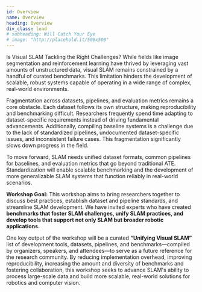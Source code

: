 ```yaml
---
id: Overview
name: Overview
heading: Overview
div_class: lead
# subheading: Will Catch Your Eye
# image: "http://placehold.it/500x500"
---
```


Is Visual SLAM Tackling the Right Challenges?</b> While fields like image segmentation and reinforcement learning have thrived by leveraging vast amounts of unstructured data, visual SLAM remains constrained by a handful of curated benchmarks. This limitation hinders the development of scalable, robust systems capable of operating in a wide range of complex, real-world environments. 

Fragmentation across datasets, pipelines, and evaluation metrics remains a core obstacle. Each dataset follows its own structure, making reproducibility and benchmarking difficult. Researchers frequently spend time adapting to dataset-specific requirements instead of driving fundamental advancements. Additionally, compiling baseline systems is a challenge due to the lack of standardized pipelines, undocumented dataset-specific issues, and inconsistent failure cases. This fragmentation significantly slows down progress in the field.

To move forward, SLAM needs unified dataset formats, common pipelines for baselines, and evaluation metrics that go beyond traditional ATE. Standardization will enable scalable benchmarking and the development of more generalizable SLAM systems that function reliably in real-world scenarios.

<b>Workshop Goal:</b> This workshop aims to bring researchers together to discuss best practices, establish dataset and pipeline standards, and streamline SLAM development. We have invited experts who have created <b>benchmarks that foster SLAM challenges, unify SLAM practices, and develop tools that support not only SLAM but broader robotic applications.</b> 

One key output of the workshop will be a curated <b>“Unifying Visual SLAM”</b> list of development tools, datasets, pipelines, and benchmarks—compiled by organizers, speakers, and attendees—to serve as a future reference for the research community. By reducing implementation overhead, improving reproducibility, increasing the amount and diversity of benchmarks and fostering collaboration, this workshop seeks to advance SLAM's ability to process large-scale data and build more scalable, real-world solutions for robotics and computer vision.
        
